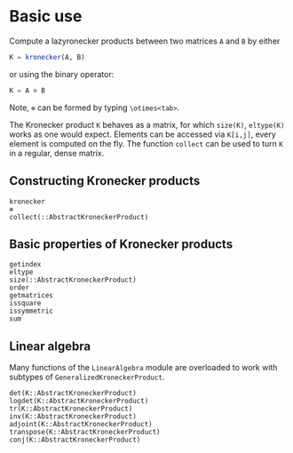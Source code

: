 # Basic use

Compute a lazyronecker products between two matrices `A` and `B` by either

```julia
K = kronecker(A, B)
```

or using the binary operator:

```julia
K = A ⊗ B
```

Note, `⊗` can be formed by typing `\otimes<tab>`.

The Kronecker product `K` behaves as a matrix, for which `size(K)`, `eltype(K)` works as one would expect. Elements can be accessed via `K[i,j]`, every element is computed on the fly. The function `collect` can be used to turn `K` in a regular, dense matrix.

## Constructing Kronecker products

```@docs
kronecker
⊗
collect(::AbstractKroneckerProduct)
```

## Basic properties of Kronecker products

```@docs
getindex
eltype
size(::AbstractKroneckerProduct)
order
getmatrices
issquare
issymmetric
sum
```

## Linear algebra

Many functions of the `LinearAlgebra` module are overloaded to work with subtypes of `GeneralizedKroneckerProduct`.

```@docs
det(K::AbstractKroneckerProduct)
logdet(K::AbstractKroneckerProduct)
tr(K::AbstractKroneckerProduct)
inv(K::AbstractKroneckerProduct)
adjoint(K::AbstractKroneckerProduct)
transpose(K::AbstractKroneckerProduct)
conj(K::AbstractKroneckerProduct)
```
